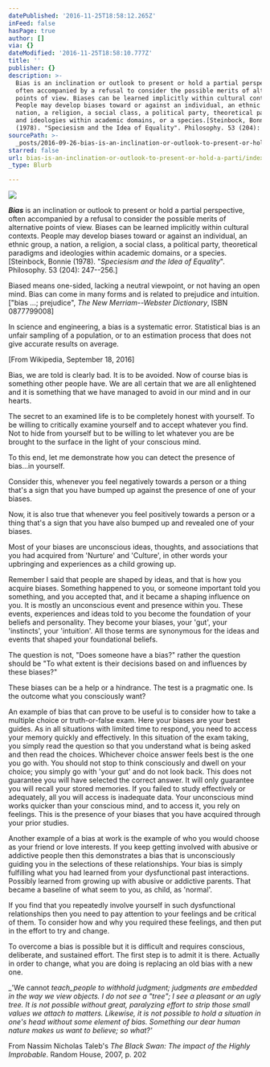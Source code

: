 ```yaml
---
datePublished: '2016-11-25T18:58:12.265Z'
inFeed: false
hasPage: true
author: []
via: {}
dateModified: '2016-11-25T18:58:10.777Z'
title: ''
publisher: {}
description: >-
  Bias is an inclination or outlook to present or hold a partial perspective,
  often accompanied by a refusal to consider the possible merits of alternative
  points of view. Biases can be learned implicitly within cultural contexts.
  People may develop biases toward or against an individual, an ethnic group, a
  nation, a religion, a social class, a political party, theoretical paradigms
  and ideologies within academic domains, or a species.[Steinbock, Bonnie
  (1978). "Speciesism and the Idea of Equality". Philosophy. 53 (204): 247–256.]
sourcePath: >-
  _posts/2016-09-26-bias-is-an-inclination-or-outlook-to-present-or-hold-a-parti.md
starred: false
url: bias-is-an-inclination-or-outlook-to-present-or-hold-a-parti/index.html
_type: Blurb

---
```

![](https://the-grid-user-content.s3-us-west-2.amazonaws.com/ac349f3c-7bf9-4577-8316-15fadb83897c.jpg)

_**Bias**_ is an inclination or outlook to present or hold a partial perspective, often accompanied by a refusal to consider the possible merits of alternative points of view. Biases can be learned implicitly within cultural contexts. People may develop biases toward or against an individual, an ethnic group, a nation, a religion, a social class, a political party, theoretical paradigms and ideologies within academic domains, or a species.\[Steinbock, Bonnie (1978). "_Speciesism and the Idea of Equality_". Philosophy. 53 (204): 247--256.\]

Biased means one-sided, lacking a neutral viewpoint, or not having an open mind. Bias can come in many forms and is related to prejudice and intuition.\["bias ...; prejudice", _The New Merriam--Webster Dictionary_, ISBN 0877799008\]

In science and engineering, a bias is a systematic error. Statistical bias is an unfair sampling of a population, or to an estimation process that does not give accurate results on average.

\[From Wikipedia, September 18, 2016\]

Bias, we are told is clearly bad. It is to be avoided. Now of course bias is something other people have. We are all certain that we are all enlightened and it is something that we have managed to avoid in our mind and in our hearts.

The secret to an examined life is to be completely honest with yourself. To be willing to critically examine yourself and to accept whatever you find. Not to hide from yourself but to be willing to let whatever you are be brought to the surface in the light of your conscious mind.

To this end, let me demonstrate how you can detect the presence of bias...in yourself.

Consider this, whenever you feel negatively towards a person or a thing that's a sign that you have bumped up against the presence of one of your biases.

Now, it is also true that whenever you feel positively towards a person or a thing that's a sign that you have also bumped up and revealed one of your biases.

Most of your biases are unconscious ideas, thoughts, and associations that you had acquired from 'Nurture' and 'Culture', in other words your upbringing and experiences as a child growing up.

Remember I said that people are shaped by ideas, and that is how you acquire biases. Something happened to you, or someone important told you something, and you accepted that, and it became a shaping influence on you. It is mostly an unconscious event and presence within you. These events, experiences and ideas told to you become the foundation of your beliefs and personality. They become your biases, your 'gut', your 'instincts', your 'intuition'. All those terms are synonymous for the ideas and events that shaped your foundational beliefs.

The question is not, "Does someone have a bias?" rather the question should be "To what extent is their decisions based on and influences by these biases?"

These biases can be a help or a hindrance. The test is a pragmatic one. Is the outcome what you consciously want?

An example of bias that can prove to be useful is to consider how to take a multiple choice or truth-or-false exam. Here your biases are your best guides. As in all situations with limited time to respond, you need to access your memory quickly and effectively. In this situation of the exam taking, you simply read the question so that you understand what is being asked and then read the choices. Whichever choice answer feels best is the one you go with. You should not stop to think consciously and dwell on your choice; you simply go with 'your gut' and do not look back. This does not guarantee you will have selected the correct answer. It will only guarantee you will recall your stored memories. If you failed to study effectively or adequately, all you will access is inadequate data. Your unconscious mind works quicker than your conscious mind, and to access it, you rely on feelings. This is the presence of your biases that you have acquired through your prior studies.

Another example of a bias at work is the example of who you would choose as your friend or love interests. If you keep getting involved with abusive or addictive people then this demonstrates a bias that is unconsciously guiding you in the selections of these relationships. Your bias is simply fulfilling what you had learned from your dysfunctional past interactions. Possibly learned from growing up with abusive or addictive parents. That became a baseline of what seem to you, as child, as 'normal'.

If you find that you repeatedly involve yourself in such dysfunctional relationships then you need to pay attention to your feelings and be critical of them. To consider how and why you required these feelings, and then put in the effort to try and change.

To overcome a bias is possible but it is difficult and requires conscious, deliberate, and sustained effort. The first step is to admit it is there. Actually in order to change, what you are doing is replacing an old bias with a new one.

_'We cannot _teach_people to withhold judgment; judgments are embedded in the way we view objects. I do not see a "tree"; I see a pleasant or an ugly tree. It is not possible without great, paralyzing effort to strip those small values we attach to matters. Likewise, it is not possible to hold a situation in one's head without some element of bias. Something our dear human nature makes us want to believe; so what?'_

From Nassim Nicholas Taleb's _The Black Swan: The impact of the Highly Improbable_. Random House, 2007, p. 202